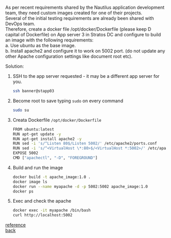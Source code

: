 As per recent requirements shared by the Nautilus application development team, they need custom images created for one of their projects.  
Several of the initial testing requirements are already been shared with DevOps team.  
Therefore, create a docker file /opt/docker/Dockerfile (please keep D capital of Dockerfile) on App server 3 in Stratos DC and configure to build an image with the following requirements:  
a. Use ubuntu as the base image.  
b. Install apache2 and configure it to work on 5002 port. (do not update any other Apache configuration settings like document root etc).  

Solution:  
1. SSH to the app server requested - it may be a different app server for you.

    ```bash
    ssh banner@stapp03
    ```

2. Become root to save typing `sudo` on every command

    ```bash
    sudo su
    ```

3. Creata Dockerfile `/opt/docker/Dockerfile`

    ```bash
    FROM ubuntu:latest
    RUN apt-get update -y
    RUN apt-get install apache2 -y
    RUN sed -i 's/^Listen 80$/Listen 5002/' /etc/apache2/ports.conf
    RUN sed -i 's/^<VirtualHost \*:80>$/<VirtualHost *:5002>/' /etc/apache2/sites-available/*.conf
    EXPOSE 5002
    CMD ["apachectl", "-D", "FOREGROUND"]
    ```

4.  Build and run the image

    ```bash
    docker build -t apache_image:1.0 .
    docker image ls
    docker run --name myapache -d -p 5002:5002 apache_image:1.0
    docker ps
    ```

6. Exec and check the apache
   ```bash
   docker exec -it myapache /bin/bash
   curl http://localhost:5002
   ```
[reference](https://www.digitalocean.com/community/tutorials/apache-web-server-dockerfile)  
[back](https://github.com/MederD/Kodekloud-Engineer-Tasks)


